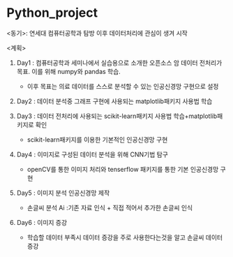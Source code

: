 # Python_project

<동기>: 연세대 컴퓨터공학과 탐방 이후 데이터처리에 관심이 생겨 시작

<계획>
1) Day1 : 컴퓨터공학과 세미나에서 실습용으로 소개한 오픈소스 암 데이터 전처리가 목표. 이를 위해 numpy와 pandas 학습.
   - 이후 목표는 의료 데이터를 스스로 분석할 수 있는 인공신경망 구현으로 설정

   
2) Day2 : 데이터 분석중 그래프 구현에 사용되는 matplotlib패키지 사용법 학습
3) Day3 : 데이터 전처리에 사용되는 scikit-learn패키지 사용법 학습+matplotlib패키지로 확인
   - scikit-learn패키지를 이용한 기본적인 인공신경망 구현
4) Day4 : 이미지로 구성된 데이터 분석을 위해 CNN기법 탐구
   - openCV를 통한 이미지 처리와 tenserflow 패키지를 통한 기본 인공신경망 구현
5) Day5 : 이미지 분석 인공신경망 제작
   - 손글씨 분석 Ai :기존 자료 인식 + 직접 적어서 추가한 손글씨 인식
6) Day6 : 이미지 증강
   - 학습할 데이터 부족시 데이터 증강을 주로 사용한다는것을 알고 손글씨 데이터 증강
